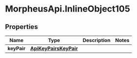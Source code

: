 # MorpheusApi.InlineObject105

## Properties

Name | Type | Description | Notes
------------ | ------------- | ------------- | -------------
**keyPair** | [**ApiKeyPairsKeyPair**](ApiKeyPairsKeyPair.md) |  | 


